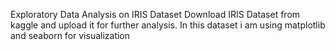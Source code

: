 Exploratory Data Analysis on IRIS Dataset
Download IRIS Dataset from kaggle and upload it for further analysis.
In this dataset i am using matplotlib and seaborn for visualization
